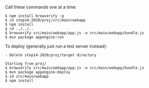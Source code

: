 Call these commands one at a time:

    $ npm install browserify -g
    $ cd step14-2020/proj/src/main/webapp
    $ npm install
    $ cd ../../..
    $ browserify src/main/webapp/app.js -o src/main/webapp/bundle.js
    $ mvn package appengine:run

To deploy (generally just run a test server instead):

    - Delete step14-2020/proj/target directory

    Starting from proj/
    $ browserify src/main/webapp/app.js -o src/main/webapp/bundle.js
    $ mvn package appengine:deploy
    $ cd src/main/webapp
    $ npm install